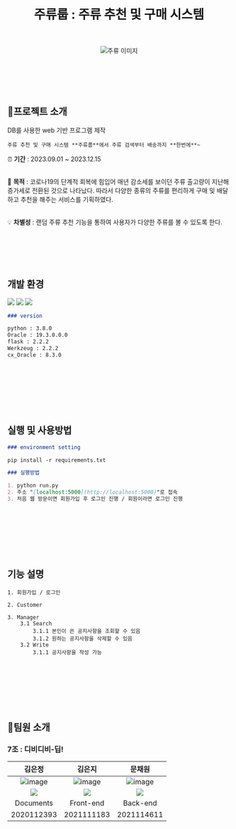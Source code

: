 <div align="center">
  <h1>주류룹 : 주류 추천 및 구매 시스템</h1>
</div>
<br> </br>

<div align="center">
  <img src="https://github.com/mchaewon/alcohol_order_service/assets/94179998/d4dd6885-d332-4255-bc03-50b377ae7eb6" alt="주류 이미지">
</div>

<br> </br>
<br> </br>


## 🍺프로젝트 소개

DB를 사용한 web 기반 프로그램 제작

```
주류 추천 및 구매 시스템 **주류룹**에서 주류 검색부터 배송까지 **한번에**~
```
⏰ **기간** : 2023.09.01 ~ 2023.12.15
<br> </br>


📝 **목적** : 코로나19의 단계적 회복에 힘입어 매년 감소세를 보이던 주류 출고량이 지난해 증가세로 전환된 것으로 나타났다. 따라서 다양한 종류의 주류를 편리하게 구매 및 배달하고 추천을 해주는 서비스를 기획하였다.
<br> </br>

💡 **차별성** : 랜덤 주류 추천 기능을 통하여 사용자가 다양한 주류를 볼 수 있도록 한다.
<br> </br>
<br> </br>
<br> </br>


## 개발 환경
<img src="https://img.shields.io/badge/python-3776AB?style=flat-square&logo=python&logoColor=white"/> <img src="https://img.shields.io/badge/oracle-F80000?style=flat-square&logo=oracle&logoColor=white"/> <img src="https://img.shields.io/badge/flask-000000?style=flat-square&logo=flask&logoColor=white"/>



```markdown
### version

python : 3.8.0
Oracle : 19.3.0.0.0
flask : 2.2.2
Werkzeug : 2.2.2
cx_Oracle : 8.3.0
```


<br> </br>
<br> </br>
<br> </br>


## 실행 및 사용방법

```markdown
### environment setting

pip install -r requirements.txt

### 실행방법

1. python run.py
2. 주소 "[localhost:5000](http://localhost:5000)"로 접속
3. 처음 웹 방문이면 회원가입 후 로그인 진행 / 회원이라면 로그인 진행
```


<br> </br>
<br> </br>
<br> </br>


## 기능 설명

```
1. 회원가입 / 로그인

2. Customer

3. Manager
	3.1 Search
		3.1.1 본인이 쓴 공지사항을 조회할 수 있음
		3.1.2 원하는 공지사항을 삭제할 수 있음
	3.2 Write
		3.1.1 공지사항을 작성 가능
```


<br> </br>
<br> </br>
<br> </br>


## 🐣팀원 소개

### 7조 : 디비디비-딥!

|김은정|김은지|문채원|
|:-:|:-:|:-:|
| ![image](https://avatars.githubusercontent.com/u/94179998?v=4)                                                                                                           | ![image](https://avatars.githubusercontent.com/u/87495422?v=4)                                                                                                             | ![image](https://avatars.githubusercontent.com/u/111948424?v=4)                                                                                                          |
| <a href="https://github.com/ezzkimm/" target="_blank"><img src="https://img.shields.io/badge/github-%23121011.svg?style=for-the-badge&logo=github&logoColor=white"/></a> | <a href="https://github.com/EunJiKim02" target="_blank"><img src="https://img.shields.io/badge/github-%23121011.svg?style=for-the-badge&logo=github&logoColor=white"/></a> | <a href="https://github.com/mchaewon" target="_blank"><img src="https://img.shields.io/badge/github-%23121011.svg?style=for-the-badge&logo=github&logoColor=white"/></a> |
| Documents                                                                                                                                                                | Front-end                                                                                                                                                                  | Back-end                                                                                                                                                                 |
| 2020112393                                                                                                                                                               | 2021111183                                                                                                                                                                 | 2021114611                                                                                                                                                               |
